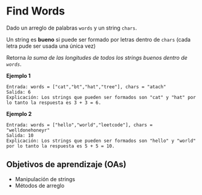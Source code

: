 # Find Words

Dado un arreglo de palabras `words` y un string `chars`.

Un string es __bueno__ si puede ser formado por letras dentro de `chars` (cada letra pude ser usada una única vez)

Retorna _la suma de las longitudes de todos los strings buenos dentro de `words`_.


__Ejemplo 1__

```
Entrada: words = ["cat","bt","hat","tree"], chars = "atach"
Salida: 6
Explicación: Los strings que pueden ser formados son "cat" y "hat" por lo tanto la respuesta es 3 + 3 = 6.
```

__Ejemplo 2__

```
Entrada: words = ["hello","world","leetcode"], chars = "welldonehoneyr"
Salida: 10
Explicación: Los strings que pueden ser formados son "hello" y "world" por lo tanto la respuesta es 5 + 5 = 10.
```

## Objetivos de aprendizaje (OAs)

- Manipulación de strings
- Métodos de arreglo

